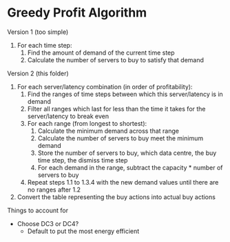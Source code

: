 # Greedy Profit Algorithm

Version 1 (too simple)
1) For each time step:
	1) Find the amount of demand of the current time step
	2) Calculate the number of servers to buy to satisfy that demand

Version 2 (this folder)
1) For each server/latency combination (in order of profitability):
	1) Find the ranges of time steps between which this server/latency is in demand
	2) Filter all ranges which last for less than the time it takes for the server/latency to break even
	3) For each range (from longest to shortest):
		1) Calculate the minimum demand across that range
		2) Calculate the number of servers to buy meet the minimum demand
		3) Store the number of servers to buy, which data centre, the buy time step, the dismiss time step
		4) For each demand in the range, subtract the capacity * number of servers to buy
	4) Repeat steps 1.1 to 1.3.4 with the new demand values until there are no ranges after 1.2
2) Convert the table representing the buy actions into actual buy actions

Things to account for
- Choose DC3 or DC4?
	- Default to put the most energy efficient 